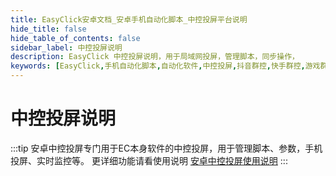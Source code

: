 ```yaml
---
title: EasyClick安卓文档_安卓手机自动化脚本_中控投屏平台说明
hide_title: false
hide_table_of_contents: false
sidebar_label: 中控投屏说明
description: EasyClick 中控投屏说明，用于局域网投屏，管理脚本，同步操作，
keywords: [EasyClick,手机自动化脚本,自动化软件,中控投屏,抖音群控,快手群控,游戏群控]
---
```


# 中控投屏说明
:::tip
安卓中控投屏专门用于EC本身软件的中控投屏，用于管理脚本、参数，手机投屏、实时监控等。
更详细功能请看使用说明 [安卓中控投屏使用说明](/docs/zh-cn/centerscreen/guid)
:::
